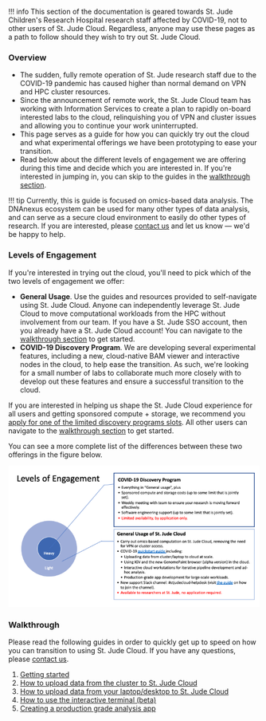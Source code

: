 !!! info
    This section of the documentation is geared towards St. Jude Children's Research Hospital research staff affected by COVID-19, not to other users of St. Jude Cloud. Regardless, anyone may use these pages as a path to follow should they wish to try out St. Jude Cloud.

### Overview

* The sudden, fully remote operation of St. Jude research staff due to the COVID-19 pandemic has caused higher than normal demand on VPN and HPC cluster resources. 
* Since the announcement of remote work, the St. Jude Cloud team has working with Information Services to create a plan to rapidly on-board interested labs to the cloud, relinquishing you of VPN and cluster issues and allowing you to continue your work uninterrupted. 
* This page serves as a guide for how you can quickly try out the cloud and what experimental offerings we have been prototyping to ease your transition.
* Read below about the different levels of engagement we are offering during this time and decide which you are interested in. If you're interested in jumping in, you can skip to the guides in the [walkthrough section](#walkthrough).

!!! tip 
    Currently, this is guide is focused on omics-based data analysis. The DNAnexus ecosystem can be used for many other types of data analysis, and can serve as a secure cloud environment to easily do other types of research. If you are interested, please [contact us](mailto:support@stjude.cloud) and let us know — we'd be happy to help.

### Levels of Engagement

If you're interested in trying out the cloud, you'll need to pick which of the two levels of engagement we offer:

* **General Usage**. Use the guides and resources provided to self-navigate using St. Jude Cloud. Anyone can independently leverage St. Jude Cloud to move computational workloads from the HPC without involvement from our team. If you have a St. Jude SSO account, then you already have a St. Jude Cloud account! You can navigate to the [walkthrough section](#walkthrough) to get started.
* **COVID-19 Discovery Program**. We are developing several experimental features, including a new, cloud-native BAM viewer and interactive nodes in the cloud, to help ease the transition. As such, we're looking for a small number of labs to collaborate much more closely with to develop out these features and ensure a successful transition to the cloud.

If you are interested in helping us shape the St. Jude Cloud experience for all users and getting sponsored compute + storage, we recommend you [apply for one of the limited discovery programs slots](link-needed). All other users can navigate to the [walkthrough section](#walkthrough) to get started.

You can see a more complete list of the differences between these two offerings in the figure below.

![COVID-19 Programs](../../images/guides/covid-19/covid-19-programs.png)

### Walkthrough

Please read the following guides in order to quickly get up to speed on how you can transition to using St. Jude Cloud. If you have any questions, please [contact us](mailto:support@stjude.cloud).

1. [Getting started](./getting-started.md)
2. [How to upload data from the cluster to St. Jude Cloud](./upload-cluster.md)
3. [How to upload data from your laptop/desktop to St. Jude Cloud](./upload-local.md)
4. [How to use the interactive terminal (beta)](./interactive-terminal.md)
5. [Creating a production grade analysis app](./create-an-app.md)